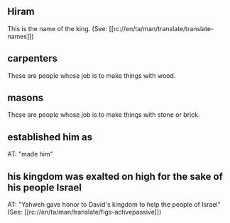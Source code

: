 ## Hiram ##

This is the name of the king. (See: [[rc://en/ta/man/translate/translate-names]])

## carpenters ##

These are people whose job is to make things with wood.

## masons ##

These are people whose job is to make things with stone or brick.

## established him as ##

AT: "made him"

## his kingdom was exalted on high for the sake of his people Israel ##

AT: "Yahweh gave honor to David's kingdom to help the people of Israel" (See: [[rc://en/ta/man/translate/figs-activepassive]])